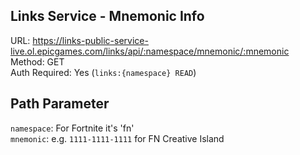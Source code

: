 ## Links Service - Mnemonic Info

URL: https://links-public-service-live.ol.epicgames.com/links/api/:namespace/mnemonic/:mnemonic \
Method: GET \
Auth Required: Yes (`links:{namespace} READ`)

## Path Parameter

`namespace`: For Fortnite it's 'fn' <br/>
`mnemonic`: e.g. `1111-1111-1111` for FN Creative Island
